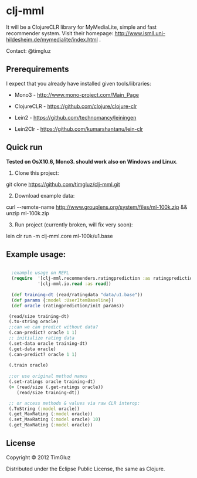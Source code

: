 # clj-mml

It will be a ClojureCLR library for MyMediaLite, simple and fast recommender system.
Visit their homepage: http://www.ismll.uni-hildesheim.de/mymedialite/index.html .

Contact: @timgluz


## Prerequirements

I expect that you  already have installed given tools/libraries:

  * Mono3 - http://www.mono-project.com/Main_Page

  * ClojureCLR - https://github.com/clojure/clojure-clr

  * Lein2 - https://github.com/technomancy/leiningen

  * Lein2Clr - https://github.com/kumarshantanu/lein-clr



## Quick run

**Tested on OsX10.6, Mono3. should work also on Windows and Linux**. 

1. Clone this project:

  git clone https://github.com/timgluz/clj-mml.git

2. Download example data: 

  curl --remote-name http://www.grouplens.org/system/files/ml-100k.zip && unzip ml-100k.zip

3. Run project (currently broken, will fix very soon):

  lein clr run -m clj-mml.core ml-100k/u1.base


## Example usage:

```Clojure

  ;example usage on REPL
  (require  '[clj-mml.recommenders.ratingprediction :as ratingprediction]
            '[clj-mml.io.read :as read])
   
  (def training-dt (read/ratingdata "data/u1.base"))
  (def params {:model :UserItemBaseline})
  (def oracle (ratingprediction/init params))

 (read/size training-dt)
 (.to-string oracle)
 ;;can we can predict without data?
 (.can-predict? oracle 1 1)
 ;; initialize rating data
 (.set-data oracle training-dt)
 (.get-data oracle)
 (.can-predict? oracle 1 1) 
  
 (.train oracle)
  
 ;;or use original method names
 (.set-ratings oracle training-dt)
 (= (read/size (.get-ratings oracle))
    (read/size training-dt))

 ;; or access methods & values via raw CLR interop:
 (.ToString (:model oracle))
 (.get_MaxRating (:model oracle))
 (.set_MaxRating (:model oracle) 10)
 (.get_MaxRating (:model oracle))

```

## License

Copyright © 2012 TimGluz

Distributed under the Eclipse Public License, the same as Clojure.
